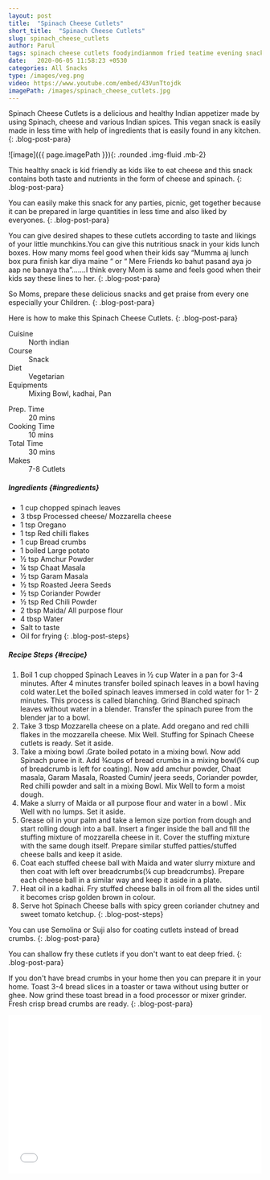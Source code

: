 ```yaml
---
layout: post
title:  "Spinach Cheese Cutlets"
short_title:  "Spinach Cheese Cutlets"
slug: spinach_cheese_cutlets
author: Parul
tags: spinach cheese cutlets foodyindianmom fried teatime evening snack homemade palak recipes cheese nutritous healthy crispy cutlets indian appetizer party snack kids tiffin easy to make cutlets vegan cutlets pakora
date:   2020-06-05 11:58:23 +0530
categories: All Snacks
type: /images/veg.png
video: https://www.youtube.com/embed/43VunTtojdk
imagePath: /images/spinach_cheese_cutlets.jpg
---
```


Spinach Cheese Cutlets is a delicious and healthy Indian appetizer made by using Spinach, cheese and various Indian spices. This vegan snack is easily made in less time with help of ingredients that is easily found in any kitchen.
{: .blog-post-para}

![image]({{ page.imagePath }}){: .rounded .img-fluid .mb-2}

This healthy snack is kid friendly as kids like to eat cheese and this snack contains both taste and nutrients in the form of cheese and spinach.
{: .blog-post-para}

You can easily make this snack for any parties, picnic, get together because it can be prepared in large quantities in less time and also liked by everyones.
{: .blog-post-para}

You can give desired shapes to these cutlets according to taste and likings of your little munchkins.You can give this nutritious snack in your kids lunch boxes. How many moms feel good when their kids say “Mumma aj lunch box pura finish kar diya maine “ or “ Mere Friends ko bahut pasand aya jo aap ne banaya tha”.......I think every Mom is same and feels good when their kids say these lines to her.
{: .blog-post-para}

So Moms, prepare these delicious snacks and get praise from every one especially your Children.
{: .blog-post-para}

Here is how to make this Spinach Cheese Cutlets.
{: .blog-post-para}

<div class="row">
    <div class="col-md-6">
        <dl class="row">
            <dt class="col-sm-4">Cuisine</dt><dd class="col-sm-7">North indian</dd>
            <dt class="col-sm-4">Course</dt><dd class="col-sm-7">Snack</dd>
            <dt class="col-sm-4">Diet</dt><dd class="col-sm-7">Vegetarian</dd>
            <dt class="col-sm-4">Equipments</dt><dd class="col-sm-7">Mixing Bowl, kadhai, Pan</dd>
        </dl>
    </div>
    <div class="col-md-6">
        <dl class="row">
            <dt class="col-sm-5">Prep. Time</dt><dd class="col-sm-7">20 mins</dd>
            <dt class="col-sm-5">Cooking Time</dt><dd class="col-sm-7">10 mins</dd>
            <dt class="col-sm-5">Total Time</dt><dd class="col-sm-7">30 mins</dd>
            <dt class="col-sm-5">Makes</dt><dd class="col-sm-7">7-8 Cutlets</dd>
        </dl>
    </div>
</div>

##### **Ingredients** {#ingredients}
- 1 cup chopped spinach leaves
- 3 tbsp Processed cheese/ Mozzarella cheese
- 1 tsp Oregano
- 1 tsp Red chilli flakes
- 1 cup Bread crumbs
- 1 boiled Large potato
- ½ tsp Amchur Powder
- ¼ tsp Chaat Masala
- ½ tsp Garam Masala
- ½ tsp Roasted Jeera Seeds
- ½ tsp Coriander Powder
- ½ tsp Red Chili Powder
- 2 tbsp Maida/ All purpose flour
- 4 tbsp Water
- Salt to taste
- Oil for frying
{: .blog-post-steps}

##### **Recipe Steps** {#recipe}
1. Boil 1 cup chopped Spinach Leaves in ½ cup Water in a pan  for 3-4 minutes. After 4 minutes transfer boiled spinach leaves in a bowl having cold water.Let the boiled spinach leaves immersed in  cold water  for 1- 2 minutes. This process is called blanching. Grind Blanched spinach leaves without water in a blender. Transfer the spinach puree from the blender jar to a bowl.
1. Take 3 tbsp Mozzarella cheese  on a plate. Add oregano and red chilli flakes in the mozzarella cheese. Mix Well. Stuffing for Spinach Cheese cutlets is ready. Set it  aside.
1. Take a mixing bowl .Grate boiled potato in a mixing bowl. Now add Spinach puree in it. Add  ¾cups of bread crumbs in a mixing bowl(¼ cup of breadcrumb is left for coating). Now add amchur powder, Chaat masala, Garam Masala, Roasted Cumin/ jeera seeds, Coriander powder, Red chilli powder and salt in a mixing Bowl. Mix Well to form a moist dough.
1. Make a slurry of Maida or all purpose flour and water in a bowl . Mix Well with no lumps. Set it aside.
1. Grease oil in your palm  and take a lemon size portion from dough and start rolling dough into a ball. Insert a finger inside the ball and fill the stuffing mixture of mozzarella cheese in it. Cover the stuffing mixture with the same dough itself. Prepare similar stuffed patties/stuffed cheese balls  and keep it aside.
1. Coat each stuffed cheese ball with Maida and water slurry mixture and then coat with left over breadcrumbs(¼ cup breadcrumbs). Prepare each cheese ball in a similar way and keep it aside in a plate.
1. Heat oil in a kadhai. Fry stuffed cheese balls in oil from all the sides until it becomes crisp golden brown in colour.
1. Serve hot Spinach Cheese balls with  spicy green coriander chutney and sweet tomato ketchup.
{: .blog-post-steps}

<i class="fas fa-lightbulb"></i> You can use Semolina or Suji also for coating  cutlets instead of bread crumbs.
{: .blog-post-para}

<i class="fas fa-lightbulb"></i> You can shallow fry these cutlets if you don't want to eat deep fried.
{: .blog-post-para}

<i class="fas fa-lightbulb"></i> If you don't have bread crumbs in your home then  you can prepare it in your home. Toast 3-4 bread slices in a toaster or tawa without using butter or ghee. Now grind these toast bread  in a food processor or mixer grinder. Fresh crisp bread crumbs are ready.
{: .blog-post-para}

<div class="row" id="video">
    <div class="col-md-12">
        <div class="embed-responsive embed-responsive-16by9">
            <iframe width="100%" height="315" src="{{page.video}}" frameborder="0" allow="accelerometer; autoplay; encrypted-media; gyroscope; picture-in-picture" allowfullscreen></iframe>
        </div>
    </div>
</div>
<br>
